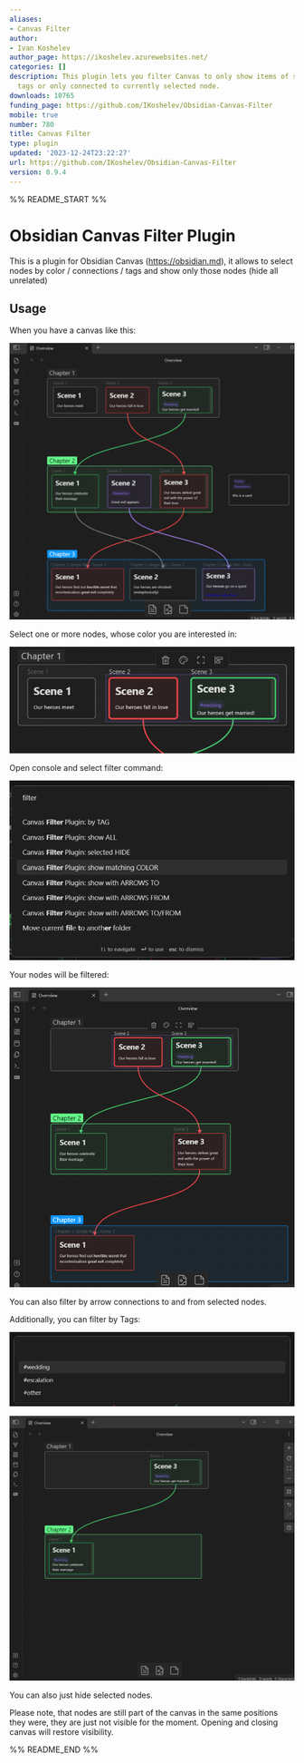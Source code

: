 ```yaml
---
aliases:
- Canvas Filter
author:
- Ivan Koshelev
author_page: https://ikoshelev.azurewebsites.net/
categories: []
description: This plugin lets you filter Canvas to only show items of specific color,
  tags or only connected to currently selected node.
downloads: 10765
funding_page: https://github.com/IKoshelev/Obsidian-Canvas-Filter
mobile: true
number: 780
title: Canvas Filter
type: plugin
updated: '2023-12-24T23:22:27'
url: https://github.com/IKoshelev/Obsidian-Canvas-Filter
version: 0.9.4
---
```


%% README_START %%

# Obsidian Canvas Filter Plugin

This is a plugin for Obsidian Canvas (https://obsidian.md), 
it allows to select nodes by color / connections / tags and show 
only those nodes (hide all unrelated)

## Usage

When you have a canvas like this: 

![image](https://raw.githubusercontent.com/IKoshelev/Obsidian-Canvas-Filter/HEAD/assets/All-visible.png)

Select one or more nodes, whose color you are interested in:

![image](https://raw.githubusercontent.com/IKoshelev/Obsidian-Canvas-Filter/HEAD/assets/Select-color.png)

Open console and select filter command:

![image](https://raw.githubusercontent.com/IKoshelev/Obsidian-Canvas-Filter/HEAD/assets/Menu.png)

Your nodes will be filtered: 

![image](https://raw.githubusercontent.com/IKoshelev/Obsidian-Canvas-Filter/HEAD/assets/Filtered-color.png)

You can also filter by arrow connections to and from selected nodes.

Additionally, you can filter by Tags:

![image](https://raw.githubusercontent.com/IKoshelev/Obsidian-Canvas-Filter/HEAD/assets/Filter-tags.png)

![image](https://raw.githubusercontent.com/IKoshelev/Obsidian-Canvas-Filter/HEAD/assets/Filtered-tag.png)

You can also just hide selected nodes. 

Please note, that nodes are still part of the canvas in the same positions they were, they are just not visible for the moment. Opening and closing canvas will restore visibility.

%% README_END %%